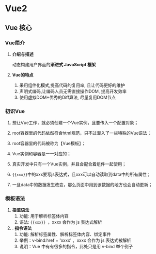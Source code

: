 # Vue2

## Vue 核心

### Vue简介

1. **介绍与描述**

   动态构建用户界面的**渐进式 JavaScript 框架**

2. **Vue的特点**

   1. 采用组件化模式,提高代码的复用率, 且让代码更好的维护
   2. 声明式编码,让编码人员无需直接操作DOM, 提高开发效率
   3. 使用虚拟DOM+优秀的Diff算法, 尽量复用DOM节点

### 初识Vue

1. 想让Vue工作，就必须创建一个Vue实例，且要传入一个配置对象；

2. root容器里的代码依然符合html规范，只不过混入了一些特殊的Vue语法；

3. root容器里的代码被称为【Vue模板】；

4. Vue实例和容器是一一对应的；

5. 真实开发中只有一个Vue实例，并且会配合着组件一起使用；

6. `{{xxx}}`中的xxx要写js表达式，且xxx可以自动读取到data中的所有属性；

7. 一旦data中的数据发生改变，那么页面中用到该数据的地方也会自动更新；

### 模板语法

1. **插值语法**
   1. 功能: 用于解析标签体内容 
   2. 语法: `{{xxx}} `，xxxx 会作为 js 表达式解析
2. . **指令语法**
   1. 功能: 解析标签属性、解析标签体内容、绑定事件 
   2. 举例：v-bind:href = 'xxxx' ，xxxx 会作为 js 表达式被解析
   3. 说明：Vue 中有有很多的指令，此处只是用 v-bind 举个例子